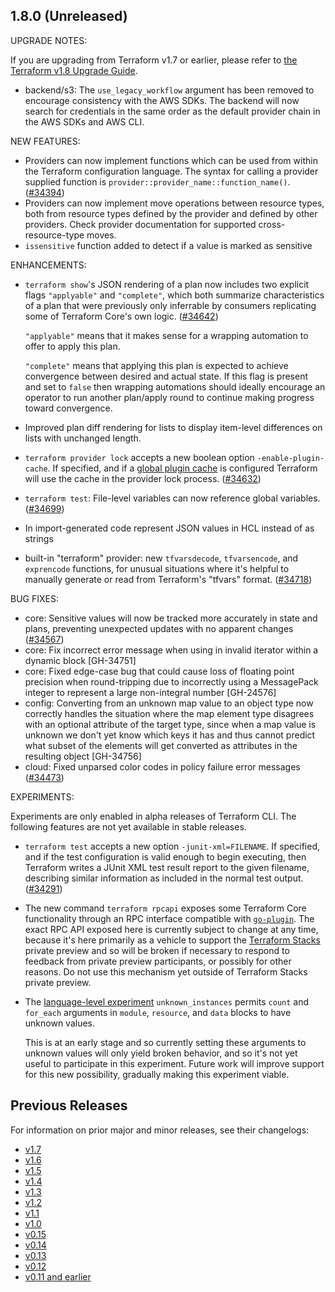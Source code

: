 ## 1.8.0 (Unreleased)

UPGRADE NOTES:

If you are upgrading from Terraform v1.7 or earlier, please refer to
[the Terraform v1.8 Upgrade Guide](https://developer.hashicorp.com/terraform/language/v1.8.x/upgrade-guides).

* backend/s3: The `use_legacy_workflow` argument has been removed to encourage consistency with the AWS SDKs. The backend will now search for credentials in the same order as the default provider chain in the AWS SDKs and AWS CLI.

NEW FEATURES:

* Providers can now implement functions which can be used from within the Terraform configuration language. The syntax for calling a provider supplied function is `provider::provider_name::function_name()`. ([#34394](https://github.com/hashicorp/terraform/issues/34394))
* Providers can now implement move operations between resource types, both from resource types defined by the provider and defined by other providers. Check provider documentation for supported cross-resource-type moves.
* `issensitive` function added to detect if a value is marked as sensitive

ENHANCEMENTS:

* `terraform show`'s JSON rendering of a plan now includes two explicit flags `"applyable"` and `"complete"`, which both summarize characteristics of a plan that were previously only inferrable by consumers replicating some of Terraform Core's own logic. ([#34642](https://github.com/hashicorp/terraform/issues/34642))

    `"applyable"` means that it makes sense for a wrapping automation to offer to apply this plan.

    `"complete"` means that applying this plan is expected to achieve convergence between desired and actual state. If this flag is present and set to `false` then wrapping automations should ideally encourage an operator to run another plan/apply round to continue making progress toward convergence.
* Improved plan diff rendering for lists to display item-level differences on lists with unchanged length.
* `terraform provider lock` accepts a new boolean option `-enable-plugin-cache`. If specified, and if a [global plugin cache](https://developer.hashicorp.com/terraform/cli/config/config-file#provider-plugin-cache) is configured Terraform will use the cache in the provider lock process. ([#34632](https://github.com/hashicorp/terraform/issues/34632))
* `terraform test`: File-level variables can now reference global variables. ([#34699](https://github.com/hashicorp/terraform/issues/34699))
* In import-generated code represent JSON values in HCL instead of as strings
* built-in "terraform" provider: new `tfvarsdecode`, `tfvarsencode`, and `exprencode` functions, for unusual situations where it's helpful to manually generate or read from Terraform's "tfvars" format. ([#34718](https://github.com/hashicorp/terraform/issues/34718))

BUG FIXES:

* core: Sensitive values will now be tracked more accurately in state and plans, preventing unexpected updates with no apparent changes ([#34567](https://github.com/hashicorp/terraform/issues/34567))
* core: Fix incorrect error message when using in invalid iterator within a dynamic block [GH-34751]
* core: Fixed edge-case bug that could cause loss of floating point precision when round-tripping due to incorrectly using a MessagePack integer to represent a large non-integral number [GH-24576]
* config: Converting from an unknown map value to an object type now correctly handles the situation where the map element type disagrees with an optional attribute of the target type, since when a map value is unknown we don't yet know which keys it has and thus cannot predict what subset of the elements will get converted as attributes in the resulting object [GH-34756]
* cloud: Fixed unparsed color codes in policy failure error messages ([#34473](https://github.com/hashicorp/terraform/issues/34473))

EXPERIMENTS:

Experiments are only enabled in alpha releases of Terraform CLI. The following features are not yet available in stable releases.

* `terraform test` accepts a new option `-junit-xml=FILENAME`. If specified, and if the test configuration is valid enough to begin executing, then Terraform writes a JUnit XML test result report to the given filename, describing similar information as included in the normal test output. ([#34291](https://github.com/hashicorp/terraform/issues/34291))
* The new command `terraform rpcapi` exposes some Terraform Core functionality through an RPC interface compatible with [`go-plugin`](https://github.com/hashicorp/go-plugin). The exact RPC API exposed here is currently subject to change at any time, because it's here primarily as a vehicle to support the [Terraform Stacks](https://www.hashicorp.com/blog/terraform-stacks-explained) private preview and so will be broken if necessary to respond to feedback from private preview participants, or possibly for other reasons. Do not use this mechanism yet outside of Terraform Stacks private preview.
* The [language-level experiment](https://developer.hashicorp.com/terraform/language/settings#experimental-language-features) `unknown_instances` permits `count` and `for_each` arguments in `module`, `resource`, and `data` blocks to have unknown values.

    This is at an early stage and so currently setting these arguments to unknown values will only yield broken behavior, and so it's not yet useful to participate in this experiment. Future work will improve support for this new possibility, gradually making this experiment viable.

## Previous Releases

For information on prior major and minor releases, see their changelogs:

* [v1.7](https://github.com/hashicorp/terraform/blob/v1.7/CHANGELOG.md)
* [v1.6](https://github.com/hashicorp/terraform/blob/v1.6/CHANGELOG.md)
* [v1.5](https://github.com/hashicorp/terraform/blob/v1.5/CHANGELOG.md)
* [v1.4](https://github.com/hashicorp/terraform/blob/v1.4/CHANGELOG.md)
* [v1.3](https://github.com/hashicorp/terraform/blob/v1.3/CHANGELOG.md)
* [v1.2](https://github.com/hashicorp/terraform/blob/v1.2/CHANGELOG.md)
* [v1.1](https://github.com/hashicorp/terraform/blob/v1.1/CHANGELOG.md)
* [v1.0](https://github.com/hashicorp/terraform/blob/v1.0/CHANGELOG.md)
* [v0.15](https://github.com/hashicorp/terraform/blob/v0.15/CHANGELOG.md)
* [v0.14](https://github.com/hashicorp/terraform/blob/v0.14/CHANGELOG.md)
* [v0.13](https://github.com/hashicorp/terraform/blob/v0.13/CHANGELOG.md)
* [v0.12](https://github.com/hashicorp/terraform/blob/v0.12/CHANGELOG.md)
* [v0.11 and earlier](https://github.com/hashicorp/terraform/blob/v0.11/CHANGELOG.md)
